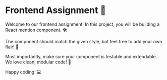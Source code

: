  # Frontend Assignment 🚀

 Welcome to our frontend assignment! In this project, you will be building a React mention component. 🛠️

 The component should match the given style, but feel free to add your own flair! 🎨

 Most importantly, make sure your component is testable and extendable. We love clean, modular code! 🧹

 Happy coding! 💻
